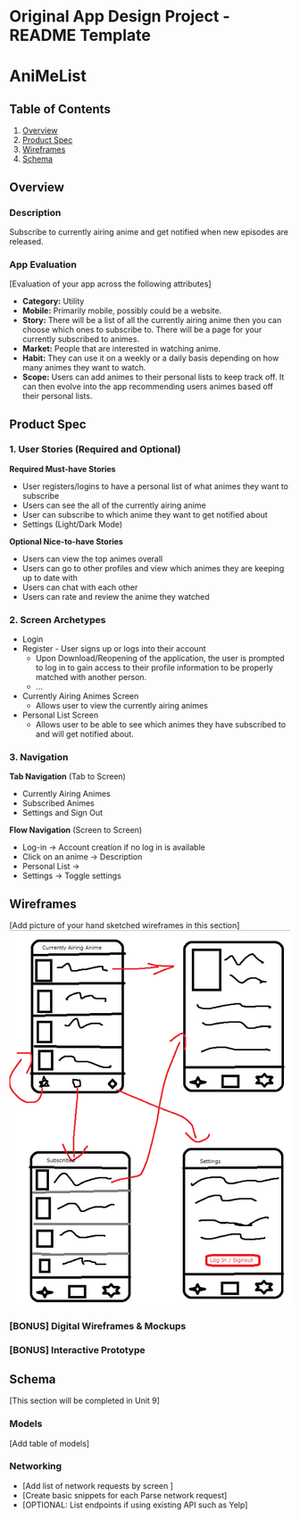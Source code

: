 Original App Design Project - README Template
===

# AniMeList


## Table of Contents
1. [Overview](#Overview)
1. [Product Spec](#Product-Spec)
1. [Wireframes](#Wireframes)
2. [Schema](#Schema)

## Overview 
### Description
Subscribe to currently airing anime and get notified when new episodes are released. 

### App Evaluation
[Evaluation of your app across the following attributes]
- **Category:** Utility
- **Mobile:** Primarily mobile, possibly could be a website.
- **Story:** There will be a list of all the currently airing anime then you can choose which ones to subscribe to. There will be a page for your currently subscribed to animes. 
- **Market:** People that are interested in watching anime.
- **Habit:** They can use it on a weekly or a daily basis depending on how many animes they want to watch. 
- **Scope:** Users can add animes to their personal lists to keep track off. It can then evolve into the app recommending users animes based off their personal lists. 

## Product Spec

### 1. User Stories (Required and Optional)

**Required Must-have Stories**

* User registers/logins to have a personal list of what animes they want to subscribe
* Users can see the all of the currently airing anime
* User can subscribe to which anime they want to get notified about
* Settings (Light/Dark Mode)

**Optional Nice-to-have Stories**

* Users can view the top animes overall
* Users can go to other profiles and view which animes they are keeping up to date with
* Users can chat with each other
* Users can rate and review the anime they watched

### 2. Screen Archetypes

* Login 
* Register - User signs up or logs into their account
   * Upon Download/Reopening of the application, the user is prompted to log in to gain access to their profile information to be properly matched with another person. 
   * ...
* Currently Airing Animes Screen
   * Allows user to view the currently airing animes 
* Personal List Screen
   * Allows user to be able to see which animes they have subscribed to and will get notified about.


### 3. Navigation

**Tab Navigation** (Tab to Screen)

* Currently Airing Animes
* Subscribed Animes
* Settings and Sign Out

**Flow Navigation** (Screen to Screen)

* Log-in -> Account creation if no log in is available
* Click on an anime -> Description
* Personal List -> 
* Settings -> Toggle settings

## Wireframes
[Add picture of your hand sketched wireframes in this section]
<img src="wireframe.png" width=600>

### [BONUS] Digital Wireframes & Mockups

### [BONUS] Interactive Prototype

## Schema 
[This section will be completed in Unit 9]
### Models
[Add table of models]
### Networking
- [Add list of network requests by screen ]
- [Create basic snippets for each Parse network request]
- [OPTIONAL: List endpoints if using existing API such as Yelp]
